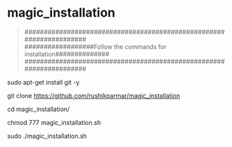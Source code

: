 # magic_installation

>####################################################################  
>##################Follow the commands for installation##############
>####################################################################  

sudo apt-get install git -y

git clone https://github.com/rushikparmar/magic_installation

cd magic_installation/

chmod 777 magic_installation.sh
 
sudo ./magic_installation.sh
